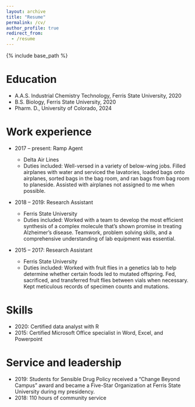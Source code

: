 ```yaml
---
layout: archive
title: "Resume"
permalink: /cv/
author_profile: true
redirect_from:
  - /resume
---
```


{% include base_path %}

Education
======
* A.A.S. Industrial Chemistry Technology, Ferris State University, 2020
* B.S. Biology, Ferris State University, 2020
* Pharm. D., University of Colorado, 2024

Work experience
======
* 2017 – present: Ramp Agent
  * Delta Air Lines
  * Duties included: Well-versed in a variety of below-wing jobs. Filled airplanes with water and serviced the lavatories, loaded bags onto airplanes, sorted bags in the bag room, and ran bags from bag room to planeside. Assisted with airplanes not assigned to me when possible.

* 2018 – 2019: Research Assistant
  * Ferris State University
  * Duties included: Worked with a team to develop the most efficient synthesis of a complex molecule that’s shown promise in treating Alzheimer’s disease. Teamwork, problem solving skills, and a comprehensive understanding of lab equipment was essential.
  
* 2015 – 2017: Research Assistant
  * Ferris State University
  * Duties included: Worked with fruit flies in a genetics lab to help determine whether certain foods led to mutated offspring. Fed, sacrificed, and transferred fruit flies between vials when necessary. Kept meticulous records of specimen counts and mutations.
  
Skills
======
* 2020: Certified data analyst with R
* 2015: Certified Microsoft Office specialist in Word, Excel, and Powerpoint
  
Service and leadership
======
* 2019: Students for Sensible Drug Policy received a “Change Beyond Campus” award and became a Five-Star Organization at Ferris State University during my presidency.
* 2018: 110 hours of community service
